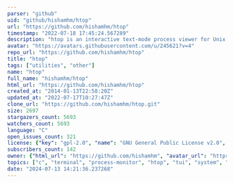 ```yaml
---
parser: "github"
uid: "github/hishamhm/htop"
url: "https://github.com/hishamhm/htop"
timestamp: "2022-07-18 17:45:24.567289"
description: "htop is an interactive text-mode process viewer for Unix systems. It aims to be a better 'top'."
avatar: "https://avatars.githubusercontent.com/u/245621?v=4"
repo_url: "https://github.com/hishamhm/htop"
title: "htop"
tags: ["utilities", "other"]
name: "htop"
full_name: "hishamhm/htop"
html_url: "https://github.com/hishamhm/htop"
created_at: "2014-01-13T22:58:20Z"
updated_at: "2022-07-17T10:27:47Z"
clone_url: "https://github.com/hishamhm/htop.git"
size: 2697
stargazers_count: 5693
watchers_count: 5693
language: "C"
open_issues_count: 321
license: {"key": "gpl-2.0", "name": "GNU General Public License v2.0", "spdx_id": "GPL-2.0", "url": "https://api.github.com/licenses/gpl-2.0", "node_id": "MDc6TGljZW5zZTg="}
subscribers_count: 142
owner: {"html_url": "https://github.com/hishamhm", "avatar_url": "https://avatars.githubusercontent.com/u/245621?v=4", "login": "hishamhm", "type": "User"}
topics: ["c", "terminal", "process-monitor", "htop", "tui", "system", "console", "console-application", "linux", "freebsd", "openbsd", "macos"]
date: "2024-07-13 14:21:36.237268"
---
```

